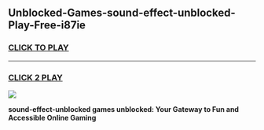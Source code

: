 
## Unblocked-Games-sound-effect-unblocked-Play-Free-i87ie
<h3>
<a href="https://premium76.site?title=sound-effect-unblocked&ref=23A">CLICK TO PLAY</a></h3>
<hr>

<h3>
<a href="https://premium76.site?title=sound-effect-unblocked&ref=23A">CLICK 2 PLAY</a>
  
</h3>

<a href="https://premium76.site?title=sound-effect-unblocked&ref=23A"><img src="https://clearcache.store/games.png"></a>


**sound-effect-unblocked games unblocked: Your Gateway to Fun and Accessible Online Gaming**
